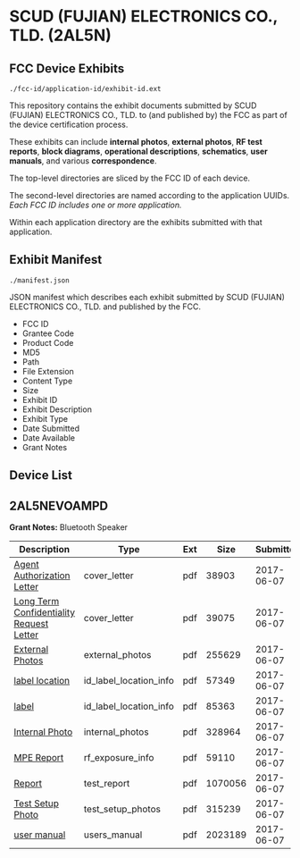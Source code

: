 # SCUD (FUJIAN) ELECTRONICS CO., TLD. (2AL5N)
## FCC Device Exhibits

```
./fcc-id/application-id/exhibit-id.ext
```

This repository contains the exhibit documents submitted by SCUD (FUJIAN) ELECTRONICS CO., TLD. to (and published by) the FCC as part of the device certification process.

These exhibits can include **internal photos**, **external photos**, **RF test reports**, **block diagrams**, **operational descriptions**, **schematics**, **user manuals**, and various **correspondence**.

The top-level directories are sliced by the FCC ID of each device.

The second-level directories are named according to the application UUIDs. *Each FCC ID includes one or more application.*

Within each application directory are the exhibits submitted with that application. 

## Exhibit Manifest

```
./manifest.json
```

JSON manifest which describes each exhibit submitted by SCUD (FUJIAN) ELECTRONICS CO., TLD. and published by the FCC.

- FCC ID
- Grantee Code
- Product Code
- MD5
- Path
- File Extension
- Content Type
- Size
- Exhibit ID
- Exhibit Description
- Exhibit Type
- Date Submitted
- Date Available
- Grant Notes

## Device List
## 2AL5NEVOAMPD
**Grant Notes:** Bluetooth Speaker

| Description | Type | Ext | Size | Submitted | Available |
| ----------- | ---- | --- | ---- | --------- | --------- |
| [Agent Authorization Letter](2AL5NEVOAMPD/fc0cd313cf3a6728a600b3f2a272d0c5/3416335.pdf) | cover_letter | pdf | 38903 | 2017-06-07 | 2017-06-07 |
| [Long Term Confidentiality Request Letter](2AL5NEVOAMPD/fc0cd313cf3a6728a600b3f2a272d0c5/3416344.pdf) | cover_letter | pdf | 39075 | 2017-06-07 | 2017-06-07 |
| [External Photos](2AL5NEVOAMPD/fc0cd313cf3a6728a600b3f2a272d0c5/3416338.pdf) | external_photos | pdf | 255629 | 2017-06-07 | 2017-06-07 |
| [label location](2AL5NEVOAMPD/fc0cd313cf3a6728a600b3f2a272d0c5/3416340.pdf) | id_label_location_info | pdf | 57349 | 2017-06-07 | 2017-06-07 |
| [label](2AL5NEVOAMPD/fc0cd313cf3a6728a600b3f2a272d0c5/3416341.pdf) | id_label_location_info | pdf | 85363 | 2017-06-07 | 2017-06-07 |
| [Internal Photo](2AL5NEVOAMPD/fc0cd313cf3a6728a600b3f2a272d0c5/3416339.pdf) | internal_photos | pdf | 328964 | 2017-06-07 | 2017-06-07 |
| [MPE Report](2AL5NEVOAMPD/fc0cd313cf3a6728a600b3f2a272d0c5/3416342.pdf) | rf_exposure_info | pdf | 59110 | 2017-06-07 | 2017-06-07 |
| [Report](2AL5NEVOAMPD/fc0cd313cf3a6728a600b3f2a272d0c5/3416337.pdf) | test_report | pdf | 1070056 | 2017-06-07 | 2017-06-07 |
| [Test Setup Photo](2AL5NEVOAMPD/fc0cd313cf3a6728a600b3f2a272d0c5/3416343.pdf) | test_setup_photos | pdf | 315239 | 2017-06-07 | 2017-06-07 |
| [user manual](2AL5NEVOAMPD/fc0cd313cf3a6728a600b3f2a272d0c5/3416347.pdf) | users_manual | pdf | 2023189 | 2017-06-07 | 2017-06-07 |
